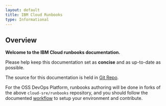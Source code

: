 ```yaml
---
layout: default
title: IBM Cloud Runbooks
type: Informational
---
```

## Overview

**Welcome to the IBM Cloud runbooks documentation.**

Please help keep this documentation set as **concise** and as up-to-date as possible.

The source for this documentation is held in [Git Repo](https://github.ibm.com/cloud-sre/runbooks).

For the OSS DevOps Platform, runbooks authoring will be done in forks of the above `cloud-sre/runbooks` repository, and you should follow the documented [workflow]({{site.baseurl}}/docs/oss_workflow.html) to setup your environment and contribute.

